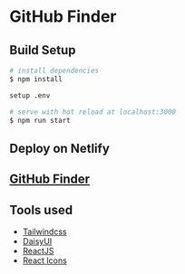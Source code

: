 # GitHub Finder

## Build Setup

```bash
# install dependencies
$ npm install

setup .env

# serve with hot reload at localhost:3000
$ npm run start
```

## Deploy on Netlify

## [GitHub Finder](https://storied-duckanoo-bede25.netlify.app/)

## Tools used

- [Tailwindcss](https://tailwindcss.com)
- [DaisyUI](https://daisyui.com)
- [ReactJS](https://reactjs.org/)
- [React Icons](https://react-icons.github.io/react-icons)
